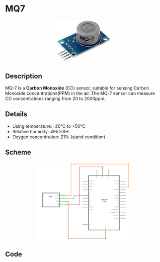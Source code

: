 # MQ7

<p align="center">
  <img width="35%" height="35%" src="img/mq7_module.jpg">
</p>


## Description
MQ-7 is a **Carbon Monoxide** (CO) sensor, suitable for sensing Carbon Monoxide concentrations(PPM) in the air. The MQ-7 sensor can measure CO concentrations ranging from 20 to 2000ppm.


## Details
* Using temperature: -20°C to +50°C
* Relative humidity: ≤95%RH
* Oxygen concentration: 21% (stand condition)


## Scheme
<p align="center">
  <img width="60%" height="60%" src="img/mq7_scheme.png">
</p>


## Code